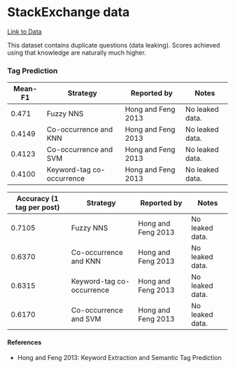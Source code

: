 StackExchange data
===================================

[Link to Data](https://www.kaggle.com/c/facebook-recruiting-iii-keyword-extraction/data)

This dataset contains duplicate questions (data leaking). Scores achieved using that knowledge are naturally much higher.

### Tag Prediction

| Mean-F1 |  Strategy | Reported by | Notes |
|------------|-----------|-------------|-------|
| 0.471      | Fuzzy NNS | Hong and Feng 2013 | No leaked data. |
| 0.4149      | Co-occurrence and KNN | Hong and Feng 2013 | No leaked data. |
| 0.4123      | Co-occurrence and SVM | Hong and Feng 2013 | No leaked data. |
| 0.4100      | Keyword-tag co-occurrence | Hong and Feng 2013 | No leaked data. |

| Accuracy (1 tag per post)|  Strategy | Reported by | Notes |
|------------|-----------|-------------|-------|
| 0.7105      | Fuzzy NNS | Hong and Feng 2013 | No leaked data. |
| 0.6370      | Co-occurrence and KNN | Hong and Feng 2013 | No leaked data. |
| 0.6315      | Keyword-tag co-occurrence | Hong and Feng 2013 | No leaked data. |
| 0.6170      | Co-occurrence and SVM | Hong and Feng 2013 | No leaked data. |

#### References

- Hong and Feng 2013: Keyword Extraction and Semantic Tag Prediction
